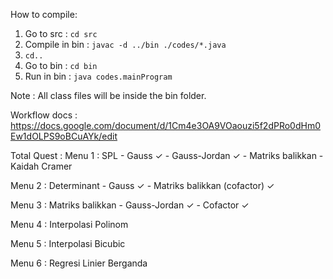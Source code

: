 How to compile:
1. Go to src : `cd src`
2. Compile in bin : `javac -d ../bin ./codes/*.java` 
3. `cd..`
4. Go to bin : `cd bin`
5. Run in bin : `java codes.mainProgram`

Note : All class files will be inside the bin folder.

Workflow docs : https://docs.google.com/document/d/1Cm4e3OA9VOaouzi5f2dPRo0dHm0Ew1dOLPS9oBCuAYk/edit


Total Quest : 
Menu 1 : SPL
    - Gauss ✓
    - Gauss-Jordan ✓
    - Matriks balikkan
    - Kaidah Cramer
    
Menu 2 : Determinant
    - Gauss ✓
    - Matriks balikkan  (cofactor) ✓
    
Menu 3 : Matriks balikkan
    - Gauss-Jordan ✓
    - Cofactor ✓
    
Menu 4 : Interpolasi Polinom

Menu 5 : Interpolasi Bicubic

Menu 6 : Regresi Linier Berganda

